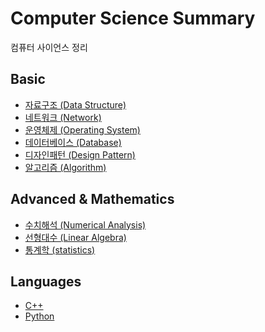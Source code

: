 # Computer Science Summary

컴퓨터 사이언스 정리


## Basic

* [자료구조 (Data Structure)]()
* [네트워크 (Network)]()
* [운영체제 (Operating System)]()
* [데이터베이스 (Database)]()
* [디자인패턴 (Design Pattern)]()
* [알고리즘 (Algorithm)](./Basic/algorithm)

## Advanced & Mathematics

* [수치해석 (Numerical Analysis)]()
* [선형대수 (Linear Algebra)]()
* [통계학 (statistics)]()

## Languages
* [C++]()
* [Python]()
